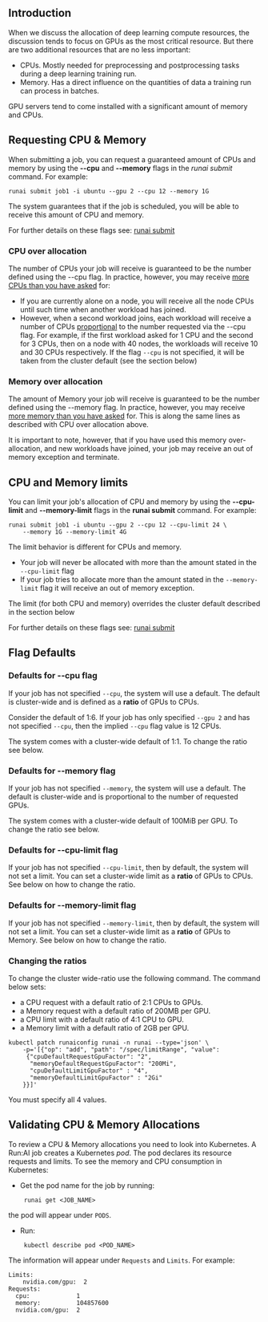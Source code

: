 ## Introduction

When we discuss the allocation of deep learning compute resources, the discussion tends to focus on GPUs as the most critical resource. But there are two additional resources that are no less important:

*   CPUs. Mostly needed for preprocessing and postprocessing tasks during a deep learning training run.
*   Memory. Has a direct influence on the quantities of data a training run can process in batches.

GPU servers tend to come installed with a significant amount of memory and CPUs.

## Requesting CPU & Memory

When submitting a job, you can request a guaranteed amount of CPUs and memory by using the __--cpu__ and __--memory__ flags in the _runai submit_ command. For example:

    runai submit job1 -i ubuntu --gpu 2 --cpu 12 --memory 1G

The system guarantees that if the job is scheduled, you will be able to receive this amount of CPU and memory.

For further details on these flags see: [runai submit](../cli-reference/runai-submit.md)

### CPU over allocation

The number of CPUs your job will receive is guaranteed to be the number defined using the --cpu flag. In practice, however, you may receive <ins>more CPUs than you have asked</ins> for:

*   If you are currently alone on a node, you will receive all the node CPUs until such time when another workload has joined.
*   However, when a second workload joins, each workload will receive a number of CPUs <ins>proportional</ins> to the number requested via the --cpu flag. For example, if the first workload asked for 1 CPU and the second for 3 CPUs, then on a node with 40 nodes, the workloads will receive 10 and 30 CPUs respectively. If the flag `--cpu` is not specified, it will be taken from the cluster default (see the section below)

### Memory over allocation

The amount of Memory your job will receive is guaranteed to be the number defined using the --memory flag. In practice, however, you may receive <ins>more memory than you have asked</ins> for. This is along the same lines as described with CPU over allocation above.

It is important to note, however, that if you have used this memory over-allocation, and new workloads have joined, your job may receive an out of memory exception and terminate.

## CPU and Memory limits

You can limit your job's allocation of CPU and memory by using the __--cpu-limit__ and __--memory-limit__ flags in the __runai submit__ command. For example:

    runai submit job1 -i ubuntu --gpu 2 --cpu 12 --cpu-limit 24 \
        --memory 1G --memory-limit 4G

The limit behavior is different for CPUs and memory.

*   Your job will never be allocated with more than the amount stated in the `--cpu-limit` flag
*   If your job tries to allocate more than the amount stated in the `--memory-limit` flag it will receive an out of memory exception.

The limit (for both CPU and memory) overrides the cluster default described in the section below

For further details on these flags see: [runai submit](../cli-reference/runai-submit.md)

## Flag Defaults

### Defaults for --cpu flag

If your job has not specified `--cpu`, the system will use a default. The default is cluster-wide and is defined as a __ratio__ of GPUs to CPUs.

Consider the default of 1:6. If your job has only specified `--gpu 2` and has not specified `--cpu`, then the implied `--cpu` flag value is 12 CPUs.

The system comes with a cluster-wide default of 1:1. To change the ratio see below.


### Defaults for --memory flag

If your job has not specified `--memory`, the system will use a default. The default is cluster-wide and is proportional to the number of requested GPUs.

The system comes with a cluster-wide default of 100MiB per GPU. To change the ratio see below.


### Defaults for --cpu-limit flag

If your job has not specified `--cpu-limit`, then by default, the system will not set a limit. You can set a cluster-wide limit as a __ratio__ of GPUs to CPUs. See below on how to change the ratio.



### Defaults for --memory-limit flag

If your job has not specified `--memory-limit`, then by default, the system will not set a limit. You can set a cluster-wide limit as a __ratio__ of GPUs to Memory. See below on how to change the ratio.


### Changing the ratios

To change the cluster wide-ratio use the following command. The command below sets:

* a CPU request with a default ratio of 2:1 CPUs to GPUs.
* a Memory request with a default ratio of 200MB per GPU.
* a CPU limit with a default ratio of 4:1 CPU to GPU.
* a Memory limit with a default ratio of 2GB per GPU. 

```
kubectl patch runaiconfig runai -n runai --type='json' \
    -p='[{"op": "add", "path": "/spec/limitRange", "value": 
     {"cpuDefaultRequestGpuFactor": "2", 
      "memoryDefaultRequestGpuFactor": "200Mi",
      "cpuDefaultLimitGpuFactor" : "4",
      "memoryDefaultLimitGpuFactor" : "2Gi"
    }}]'
```
You must specify all 4 values. 


## Validating CPU & Memory Allocations

To review a CPU & Memory allocations you need to look into Kubernetes. A Run:AI job creates a Kubernetes _pod_. The pod declares its resource requests and limits. To see the memory and CPU consumption in Kubernetes:

*  Get the pod name for the job by running: 

        runai get <JOB_NAME>

 the pod will appear under ``PODS``. 

*  Run:

        kubectl describe pod <POD_NAME>
        
The information will appear under ``Requests`` and ``Limits``. For example:

    Limits:
        nvidia.com/gpu:  2
    Requests:
      cpu:             1
      memory:          104857600
      nvidia.com/gpu:  2
